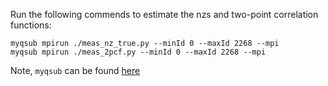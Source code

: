 
Run the following commends to estimate the nzs and two-point correlation
functions:

```shell
myqsub mpirun ./meas_nz_true.py --minId 0 --maxId 2268 --mpi
myqsub mpirun ./meas_2pcf.py --minId 0 --maxId 2268 --mpi
```
Note, `myqsub` can be found [here](https://github.com/mr-superonion/dotfiles_server/blob/main/bin/myqsub)
